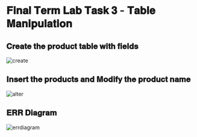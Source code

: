 # 𝐅𝐢𝐧𝐚𝐥 𝐓𝐞𝐫𝐦 𝐋𝐚𝐛 𝐓𝐚𝐬𝐤 𝟑 - 𝐓𝐚𝐛𝐥𝐞 𝐌𝐚𝐧𝐢𝐩𝐮𝐥𝐚𝐭𝐢𝐨𝐧

## 𝐂𝐫𝐞𝐚𝐭𝐞 𝐭𝐡𝐞 𝐩𝐫𝐨𝐝𝐮𝐜𝐭 𝐭𝐚𝐛𝐥𝐞 𝐰𝐢𝐭𝐡 𝐟𝐢𝐞𝐥𝐝𝐬
![create](https://github.com/user-attachments/assets/4b0472cb-b5b1-40fd-bf27-190b421c4f19)

## 𝐈𝐧𝐬𝐞𝐫𝐭 𝐭𝐡𝐞 𝐩𝐫𝐨𝐝𝐮𝐜𝐭𝐬 𝐚𝐧𝐝 𝐌𝐨𝐝𝐢𝐟𝐲 𝐭𝐡𝐞 𝐩𝐫𝐨𝐝𝐮𝐜𝐭 𝐧𝐚𝐦𝐞
![alter](https://github.com/user-attachments/assets/59460e13-d866-43ca-b365-3030742e5fd9)

## 𝐄𝐑𝐑 𝐃𝐢𝐚𝐠𝐫𝐚𝐦
![errdiagram](https://github.com/user-attachments/assets/21887b33-27c3-4768-903f-f1b5bba81968)


